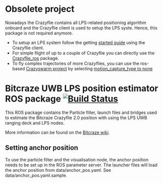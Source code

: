 # Obsolete project

Nowadays the Crazyflie contains all LPS-related positioning algorithm onboard and the Crazyflie client is used to setup the LPS syste. Hence, this package is not required anymore.

  - To setup an LPS system follow the getting [started guide](https://www.bitcraze.io/getting-started-with-the-loco-positioning-system/) using the Crazyflie client.
  - For simple flight of up to a couple of Crazyflie you can directly use the [Crazyflie_ros](https://github.com/whoenig/crazyflie_ros) package.
  - To fly complex trajectories of more Crazyflies, you can use the ros-based [Crazyswarm project](https://crazyswarm.readthedocs.io/en/latest/) by selecting [motion_capture_type to none](https://crazyswarm.readthedocs.io/en/latest/usage.html#select-motion-capture-system)


# Bitcraze UWB LPS position estimator ROS package [![Build Status](https://api.travis-ci.org/bitcraze/lps-ros.svg)](https://travis-ci.org/bitcraze/lps-ros)

This ROS package contains the Particle filter, launch files and bridges used
to estimate the Bitcraze Crazyflie 2.0 position with using the LPS UWB ranging
deck and LPS nodes.

More information can be found on the
[Bitcraze wiki](https://wiki.bitcraze.io/projects:lps:index).

## Setting anchor position

To use the particle filter and the visualisation node, the anchor position needs
to be set up in the ROS parameter server. The launcher files will load the
anchor position from data/anchor_pos.yaml. See data/anchor_pos.yaml.sample.
